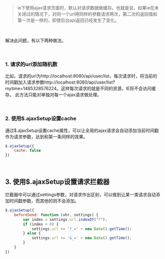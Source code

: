 > ie下使用ajax请求页面时，默认对请求数据做缓存。也就是说，如果ie在未关闭过的情况下，对同一个url用同样的参数请求两次，第二次的返回值和第一次是一样的，即使后台api返回已经发生了变化。

<br>

解决此问题，有以下两种做法。

<br>

### 1. 请求的url添加随机数
比如，请求的url为http://localhost:8080/api/user/list，每次请求时，将当前的时间戳加入请求参数http://localhost:8080/api/user/list?mytime=1485328576224。这样每次请求的就是不同的资源，IE将不会访问缓存。
此方法只能对单独对每一个ajax请求做处理。

<br>

### 2. 使用$.ajaxSetup设置cache
通过$.ajaxSetup设置cache属性，可以让全局的ajax请求会自动添加当前时间戳作为请求参数，达到和第一条同样的效果。
```javascript
$.ajaxSetup({
    cache: false
})
```

<br>

## 3. 使用$.ajaxSetup设置请求拦截器
拦截器中可以通过settings参数，对请求作出区别，可以做到让某一类请求自动添加时间戳参数，而其他的则不会添加。
```javascript
$.ajaxSetup({
    beforeSend: function (xhr, settings) {
        var index = settings.url.indexOf("?");
        if (index < 0) {
            settings.url += '?_=' + new Date().getTime();
        } else {
            settings.url += '&_=' + new Date().getTime();
        }
    }
})
```
